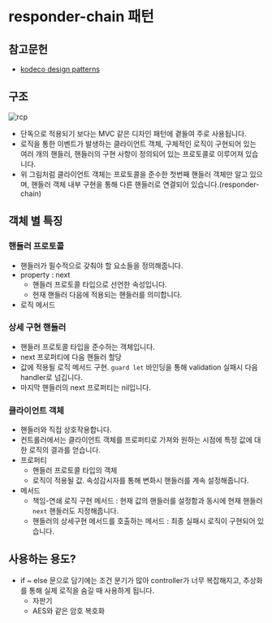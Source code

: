 # responder-chain 패턴
## 참고문헌
- [kodeco design patterns](https://www.kodeco.com/books/design-patterns-by-tutorials/v3.0/chapters/22-chain-of-responsibility-pattern)
## 구조
![rcp](https://user-images.githubusercontent.com/116094622/236684864-78d7259e-fc58-4044-a5a2-495bce0d3bce.png)
- 단독으로 적용되기 보다는 MVC 같은 디자인 패턴에 곁들여 주로 사용됩니다.
- 로직을 통한 이벤트가 발생하는 클라이언트 객체, 구체적인 로직이 구현되어 있는 여러 개의 핸들러, 핸들러의 구현 사항이 정의되어 있는 프로토콜로 이루어져 있습니다.
- 위 그림처럼 클라이언트 객체는 프로토콜을 준수한 첫번째 핸들러 객체만 알고 있으며, 핸들러 객체 내부 구현을 통해 다른 핸들러로 연결되어 있습니다.(responder-chain)
  
## 객체 별 특징

### 핸들러 프로토콜
- 핸들러가 필수적으로 갖춰야 할 요소들을 정의해줍니다.
- property : next
  - 핸들러 프로토콜 타입으로 선언한 속성입니다.
  - 현재 핸들러 다음에 적용되는 핸들러를 의미합니다.
- 로직 메서드

### 상세 구현 핸들러
- 핸들러 프로토콜 타입을 준수하는 객체입니다.
- next 프로퍼티에 다음 핸들러 할당
- 값에 적용될 로직 메서드 구현. `guard let` 바인딩을 통해 validation 실패시 다음 handler로 넘깁니다.
- 마지막 핸들러의 next 프로퍼티는 nil입니다.

### 클라이언트 객체
- 핸들러와 직접 상호작용합니다.
- 컨트롤러에서는 클라이언트 객체를 프로퍼티로 가져와 원하는 시점에 특정 값에 대한 로직의 결과를 얻습니다.
- 프로퍼티
  - 핸들러 프로토콜 타입의 객체
  - 로직이 적용될 값. 속성감시자를 통해 변화시 핸들러를 계속 설정해줍니다.
- 메서드
  - 책임-연쇄 로직 구현 메서드 : 현재 값의 핸들러를 설정함과 동시에 현재 핸들러 `next` 핸들러도 지정해줍니다.
  - 핸들러의 상세구현 메서드를 호출하는 메서드 : 최종 실패시 로직이 구현되어 있습니다.
  
## 사용하는 용도?
- if ~ else 문으로 담기에는 조건 분기가 많아 controller가 너무 복잡해지고, 추상화를 통해 실제 로직을 숨길 때 사용하게 됩니다.
  - 자판기
  - AES와 같은 암호 복호화
  
